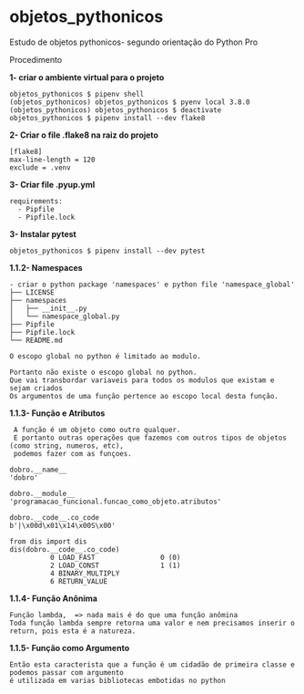 # objetos_pythonicos
Estudo de objetos pythonicos- segundo orientação do Python Pro

Procedimento 

<b>1- criar o ambiente virtual para o projeto</b>
```
objetos_pythonicos $ pipenv shell
(objetos_pythonicos) objetos_pythonicos $ pyenv local 3.8.0
(objetos_pythonicos) objetos_pythonicos $ deactivate
objetos_pythonicos $ pipenv install --dev flake8
```
<b>2- Criar o file .flake8 na raiz do projeto</b>
```
[flake8]
max-line-length = 120
exclude = .venv
```
<b>3- Criar file .pyup.yml</b>
```
requirements:
  - Pipfile
  - Pipfile.lock 
```
<b>3- Instalar pytest</b>
```
objetos_pythonicos $ pipenv install --dev pytest
```

<b>1.1.2- Namespaces </b>
```
- criar o python package 'namespaces' e python file 'namespace_global'
├── LICENSE
├── namespaces
│   ├── __init__.py
│   └── namespace_global.py
├── Pipfile
├── Pipfile.lock
└── README.md

O escopo global no python é limitado ao modulo.

Portanto não existe o escopo global no python. 
Que vai transbordar variaveis para todos os modulos que existam e sejam criados
Os argumentos de uma função pertence ao escopo local desta função.
```

<b>1.1.3- Função e Atributos </b>
```
 A função é um objeto como outro qualquer. 
 E portanto outras operações que fazemos com outros tipos de objetos (como string, numeros, etc), 
 podemos fazer com as funçoes.

dobro.__name__
'dobro'

dobro.__module__
'programacao_funcional.funcao_como_objeto.atributos'

dobro.__code__.co_code
b'|\x00d\x01\x14\x00S\x00'

from dis import dis
dis(dobro.__code__.co_code)
          0 LOAD_FAST                0 (0)
          2 LOAD_CONST               1 (1)
          4 BINARY_MULTIPLY
          6 RETURN_VALUE
```

<b>1.1.4- Função Anônima </b>
```
Função lambda,  => nada mais é do que uma função anômina
Toda função lambda sempre retorna uma valor e nem precisamos inserir o return, pois esta é a natureza.
```
<b>1.1.5- Função como Argumento </b>
```
Então esta caracterista que a função é um cidadão de primeira classe e podemos passar com argumento 
é utilizada em varias bibliotecas embotidas no python
```